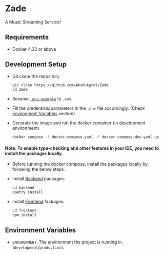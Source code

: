 # Zade
A Music Streaming Service!

## Requirements
- Docker 4.30 or above

## Development Setup
- Git clone the repository
    
    ```sh
    git clone https://github.com/AkshuAgrwl/Zade
    cd Zade
    ```

- Rename [`.env.example`](./.env.example) to `.env`.

- Fill the credentials/parameters in the `.env` file accordingly. (Check [Environment Variables](#environment-variables) section)

- Generate the image and run the docker container (in development environment)
    ```sh
    docker compose -f docker-compose.yaml -f docker-compose.dev.yaml up --watch
    ```

#### **Note**: To enable type-checking and other features in your IDE, you need to install the packages locally.

- Before running the docker compose, install the packages locally by following the below steps.

- Install [Backend](./backend/) packages:

    ```sh
    cd backend
    poetry install
    ```

- Install [Frontend](./frontend/) fackages:

    ```sh
    cd frontend
    npm install
    ```

## Environment Variables

- `ENVIRONMENT`: The environment the project is running in. (`development`/`production`).
